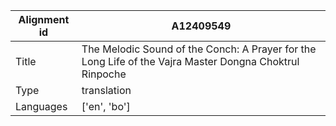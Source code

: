 |Alignment id | A12409549
| --- | --- 
|Title | The Melodic Sound of the Conch: A Prayer for the Long Life of the Vajra Master Dongna Choktrul Rinpoche 
|Type | translation
|Languages | ['en', 'bo']
